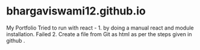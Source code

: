 # bhargaviswami12.github.io
My Portfolio
Tried to run with react -
    1. by doing a manual react and module installation. Failed
    2. Create a file from Git as html as per the steps given in github .
